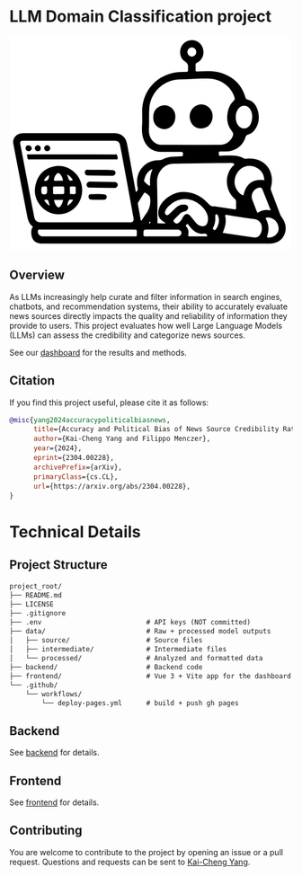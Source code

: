 # LLM Domain Classification project

![logo](logo.png)

## Overview

As LLMs increasingly help curate and filter information in search engines, chatbots, and recommendation systems, their ability to accurately evaluate news sources directly impacts the quality and reliability of information they provide to users.
This project evaluates how well Large Language Models (LLMs) can assess the credibility and categorize news sources.

See our [dashboard](https://yang3kc.github.io/llm_domain_classification/) for the results and methods.

## Citation

If you find this project useful, please cite it as follows:

```bibtex
@misc{yang2024accuracypoliticalbiasnews,
      title={Accuracy and Political Bias of News Source Credibility Ratings by Large Language Models},
      author={Kai-Cheng Yang and Filippo Menczer},
      year={2024},
      eprint={2304.00228},
      archivePrefix={arXiv},
      primaryClass={cs.CL},
      url={https://arxiv.org/abs/2304.00228},
}
```

# Technical Details

## Project Structure

```
project_root/
├── README.md
├── LICENSE
├── .gitignore
├── .env                          # API keys (NOT committed)
├── data/                         # Raw + processed model outputs
│   ├── source/                   # Source files
│   ├── intermediate/             # Intermediate files
│   └── processed/                # Analyzed and formatted data
├── backend/                      # Backend code
├── frontend/                     # Vue 3 + Vite app for the dashboard
└── .github/
    └── workflows/
        └── deploy-pages.yml      # build + push gh pages
```

## Backend

See [backend](backend) for details.

## Frontend

See [frontend](frontend) for details.

## Contributing

You are welcome to contribute to the project by opening an issue or a pull request.
Questions and requests can be sent to [Kai-Cheng Yang](mailto:yang3kc@gmail.com).